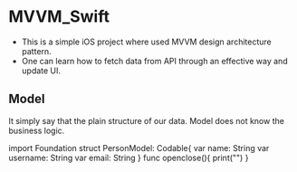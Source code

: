 # MVVM_Swift

- This is a simple iOS project where used MVVM design architecture pattern. 
- One can learn how to fetch data from API through an effective way and update UI. 

## Model
It simply say that the plain structure of our data. Model does not know the business logic. 


import Foundation
struct PersonModel: Codable{
    var name: String
    var username: String
    var email: String
}
func openclose(){
    print("")
}
